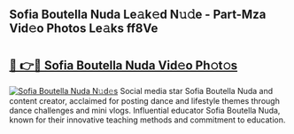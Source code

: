 ## Sofia Boutella Nuda Le𝚊k𝚎d N𝚞𝚍e - Part-Mza Vid𝚎o Photos Le𝚊ks ff8Ve

# <h2><a href="http://fbf99y.evod.top/?m=Sofia+Boutella+Nuda">🔗 👉🔴 Sofia Boutella Nuda Vid𝚎o Ph𝚘t𝚘s</a></h2>

[![Sofia Boutella Nuda N𝚞d𝚎s](https://i.imgur.com/8V9OHl7.gif)](http://fbf99y.evod.top/?m=Sofia+Boutella+Nuda)
Social media star Sofia Boutella Nuda and content creator, acclaimed for posting dance and lifestyle themes through dance challenges and mini vlogs. Influential educator Sofia Boutella Nuda, known for their innovative teaching methods and commitment to education. 
